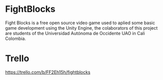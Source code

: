 # FightBlocks
Fight Blocks is a free open source video game used to aplied some basic game development using the Unity Engine, the colaborators of this project are students of the Universidad Autónoma de Occidente UAO in Cali Colombia.

# Trello
https://trello.com/b/FF2Eh15h/fightblocks
